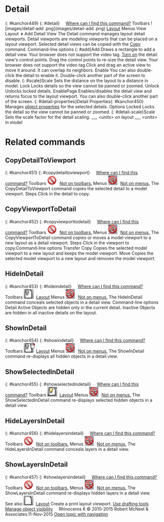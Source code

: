 ---
---


# Detail
{: #kanchor449}
{: #detail}
 [![images/transparent.gif](images/transparent.gif)Where can I find this command?](javascript:void(0);) Toolbars
![images/detail-add .png](images/detail-add .png) [Layout](layout-toolbar.html) 
Menus
View
Layout![images/menuarrow.gif](images/menuarrow.gif)
Add Detail View
The Detail command manages layout detail viewports.
Detail viewports are modeling viewports that can be placed on a layout viewport.
Selected detail views can be copied with the [Copy](copy.html) command.
Command-line options
{: #add}Add
Draws a rectangle to add a detail view.
Your browser does not support the video tag. [Turn on](pointson.html) the detail view's control points.
Drag the control points to re-size the detail view.
Your browser does not support the video tag.Click and drag an active view to move it around. It can overlap its neighbors.
Enable
You can also double-click the detail to enable it. Double-click another part of the screen to disable.
{: #scale}Scale
Sets the distance on the layout to a distance in model.
Lock
Locks details so the view cannot be panned or zoomed.
Unlock
Unlocks locked details.
EnablePage
Enables/disables the detail view and returns focus to the layout viewport. You can also double-click another part of the screen.
{: #detail-properties}Detail Properties{: #kanchor450}
Manages [object properties](properties.html) for the selected details.
Options
Locked
Locks the detail so the view cannot be panned or zoomed.
{: #detail-scale}Scale
Sets the scale factor for the detail scaling.
___ *&lt;units&gt;* on layout
___ *&lt;units&gt;* in model

# Related commands

## CopyDetailToViewport
{: #kanchor451}
{: #copydetailtoviewport}
 [![images/transparent.gif](images/transparent.gif)Where can I find this command?](javascript:void(0);) Toolbars
![images/-no-toolbar-button.png](images/-no-toolbar-button.png) [Not on toolbars.](toolbarwhattodo.html) 
Menus
![images/-no-menu-item.png](images/-no-menu-item.png) [Not on menus.](menuwhattodo.html) 
The CopyDetailToViewport command copies the selected detail to a model viewport.
Steps
Click in the detail to copy.
## CopyViewportToDetail
{: #kanchor452}
{: #copyviewporttodetail}
 [![images/transparent.gif](images/transparent.gif)Where can I find this command?](javascript:void(0);) Toolbars
![images/-no-toolbar-button.png](images/-no-toolbar-button.png) [Not on toolbars.](toolbarwhattodo.html) 
Menus
![images/-no-menu-item.png](images/-no-menu-item.png) [Not on menus.](menuwhattodo.html) 
The CopyViewportToDetail command copies or moves a model viewport to a new layout as a detail viewport.
Steps
Click in the viewport to copy.Command-line options
Transfer
Copy
Copies the selected model viewport to a new layout and keeps the model viewport.
Move
Copies the selected model viewport to a new layout and removes the model viewport.

## HideInDetail
{: #kanchor453}
{: #hideindetail}
 [![images/transparent.gif](images/transparent.gif)Where can I find this command?](javascript:void(0);) Toolbars
![images/hideindetail.png](images/hideindetail.png) [Layout](layout-toolbar.html) 
Menus
![images/-no-menu-item.png](images/-no-menu-item.png) [Not on menus.](menuwhattodo.html) 
The HideInDetail command conceals selected objects in a detail view.
Command-line options
Detail
Active
Objects are hidden only in the current detail.
Inactive
Objects are hidden in all inactive details on the layout.

## ShowInDetail
{: #kanchor454}
{: #showindetail}
 [![images/transparent.gif](images/transparent.gif)Where can I find this command?](javascript:void(0);) Toolbars
![images/showindetail.png](images/showindetail.png) [Layout](layout-toolbar.html) 
Menus
![images/-no-menu-item.png](images/-no-menu-item.png) [Not on menus.](menuwhattodo.html) 
The ShowInDetail command re-displays all hidden objects in a detail view.

## ShowSelectedInDetail
{: #kanchor455}
{: #showselectedindetail}
 [![images/transparent.gif](images/transparent.gif)Where can I find this command?](javascript:void(0);) Toolbars
![images/showselectedindetail.png](images/showselectedindetail.png) [Layout](layout-toolbar.html) 
Menus
![images/-no-menu-item.png](images/-no-menu-item.png) [Not on menus.](menuwhattodo.html) 
The ShowSelectedInDetail command re-displays selected hidden objects in a detail view.

## HideLayersInDetail
{: #kanchor456}
{: #hidelayersindetail}
 [![images/transparent.gif](images/transparent.gif)Where can I find this command?](javascript:void(0);) Toolbars
![images/-no-toolbar-button.png](images/-no-toolbar-button.png) [Not on toolbars.](toolbarwhattodo.html) 
Menus
![images/-no-menu-item.png](images/-no-menu-item.png) [Not on menus.](menuwhattodo.html) 
The HideLayersInDetail command conceals layers in a detail view.

## ShowLayersInDetail
{: #kanchor457}
{: #showlayersindetail}
 [![images/transparent.gif](images/transparent.gif)Where can I find this command?](javascript:void(0);) Toolbars
![images/-no-toolbar-button.png](images/-no-toolbar-button.png) [Not on toolbars.](toolbarwhattodo.html) 
Menus
![images/-no-menu-item.png](images/-no-menu-item.png) [Not on menus.](menuwhattodo.html) 
The ShowLayersInDetail command re-displays hidden layers in a detail view.
See also
![images/layout.png](images/layout.png) [Layout](layout.html) 
Create a print layout viewport.
 [Use drafting tools](sak-drafting.html) 
 [Manage object visibility](sak-visibility.html) 
&#160;
&#160;
Rhinoceros 6 © 2010-2015 Robert McNeel &amp; Associates.11-Nov-2015
 [Open topic with navigation](detail.html) 

